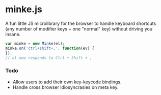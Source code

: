 # minke.js

A fun little JS microlibrary for the browser to handle
keyboard shortcuts (any number of modifier keys + one
"normal" key) without driving you insane.

```js
var minke = new Minke(el);
minke.on('ctrl+shift+,', function(ev) {
});
// el now responds to Ctrl + Shift + ,
```

### Todo

 - Allow users to add their own key-keycode bindings.
 - Handle cross browser idiosyncrasies on meta key.
